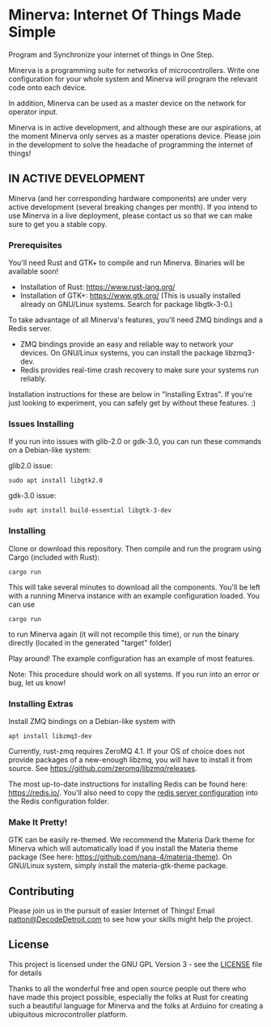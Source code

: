 # Minerva: Internet Of Things Made Simple

Program and Synchronize your internet of things in One Step.

Minerva is a programming suite for networks of microcontrollers. Write one configuration for your whole system and Minerva will program the relevant code onto each device.

In addition, Minerva can be used as a master device on the network for operator input.

Minerva is in active development, and although these are our aspirations, at the moment Minerva only serves as a master operations device. Please join in the development to solve the headache of programming the internet of things!

## IN ACTIVE DEVELOPMENT

Minerva (and her corresponding hardware components) are under very active development (several breaking changes per month). If you intend to use Minerva in a live deployment, please contact us so that we can make sure to get you a stable copy.

### Prerequisites

You'll need Rust and GTK+ to compile and run Minerva. Binaries will be available soon!

* Installation of Rust: https://www.rust-lang.org/
* Installation of GTK+: https://www.gtk.org/ (This is usually installed already on GNU/Linux systems. Search for package libgtk-3-0.)

To take advantage of all Minerva's features, you'll need ZMQ bindings and a Redis server.
* ZMQ bindings provide an easy and reliable way to network your devices. On GNU/Linux systems, you can install the package libzmq3-dev.
* Redis provides real-time crash recovery to make sure your systems run reliably.

Installation instructions for these are below in "Installing Extras". If you're just looking to experiment, you can safely get by without these features. :)


### Issues Installing
If you run into issues with glib-2.0 or gdk-3.0, you can run these commands on a Debian-like system:

glib2.0 issue: 

```
sudo apt install libgtk2.0
```

gdk-3.0 issue:

```
sudo apt install build-essential libgtk-3-dev
```


### Installing

Clone or download this repository. Then compile and run the program using Cargo (included with Rust):

```
cargo run
```

This will take several minutes to download all the components. You'll be left with a running Minerva instance with an example configuration loaded. You can use

```
cargo run
```

to run Minerva again (it will not recompile this time), or run the binary directly (located in the generated "target" folder)

Play around! The example configuration has an example of most features.

Note: This procedure should work on all systems. If you run into an error or bug, let us know!

### Installing Extras

Install ZMQ bindings on a Debian-like system with

```
apt install libzmq3-dev
```

Currently, rust-zmq requires ZeroMQ 4.1. If your OS of choice does not provide packages of a new-enough libzmq, you will have to install it from source. See https://github.com/zeromq/libzmq/releases.

The most up-to-date instructions for installing Redis can be found here: https://redis.io/. You'll also need to copy the [redis server configuration](examples/redis.conf) into the Redis configuration folder.

### Make It Pretty!

GTK can be easily re-themed. We recommend the Materia Dark theme for Minerva which will automatically load if you install the Materia theme package (See here: https://github.com/nana-4/materia-theme). On GNU/Linux system, simply install the materia-gtk-theme package.

## Contributing

Please join us in the pursuit of easier Internet of Things! Email patton@DecodeDetroit.com to see how your skills might help the project.

## License

This project is licensed under the GNU GPL Version 3 - see the [LICENSE](LICENSE) file for details

Thanks to all the wonderful free and open source people out there who have made this project possible, especially the folks at Rust for creating such a beautiful language for Minerva and the folks at Arduino for creating a ubiquitous microcontroller platform.
